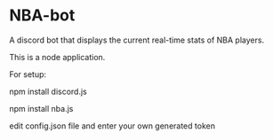 # NBA-bot
A discord bot that displays the current real-time stats of NBA players.

This is a node application.

For setup:


npm install discord.js

npm install nba.js

edit config.json file and enter your own generated token
